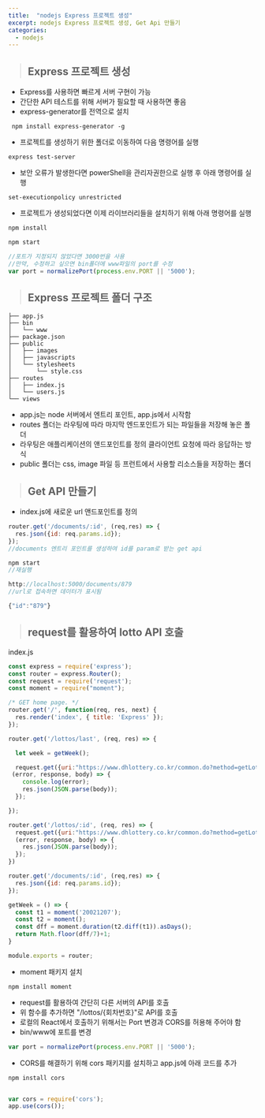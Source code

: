 ```yaml
---
title:  "nodejs Express 프로젝트 생성"
excerpt: nodejs Express 프로젝트 생성, Get Api 만들기
categories:
  - nodejs
---
```


> ## Express 프로젝트 생성
- Express를 사용하면 빠르게 서버 구현이 가능
- 간단한 API 테스트를 위해 서버가 필요할 때 사용하면 좋음
- express-generator를 전역으로 설치

```
 npm install express-generator -g
```  

- 프로젝트를 생성하기 위한 폴더로 이동하여 다음 명령어를 실행

```
express test-server
```  

- 보안 오류가 발생한다면 powerShell을 관리자권한으로 실행 후 아래 명령어를 실행

```
set-executionpolicy unrestricted
```  

- 프로젝트가 생성되었다면 이제 라이브러리들을 설치하기 위해 아래 명령어를 실행

```javascript
npm install

npm start

//포트가 지정되지 않았다면 3000번을 사용
//만약, 수정하고 싶으면 bin폴더에 www파일의 port를 수정
var port = normalizePort(process.env.PORT || '5000');
```  


> ## Express 프로젝트 폴더 구조

```
├── app.js
├── bin
│   └── www
├── package.json
├── public
│   ├── images
│   ├── javascripts
│   └── stylesheets
│       └── style.css
├── routes
│   ├── index.js
│   └── users.js
└── views
```  

- app.js는 node 서버에서 엔트리 포인트, app.js에서 시작함
- routes 폴더는 라우팅에 따라 마지막 엔드포인트가 되는 파일들을 저장해 놓은 폴더
- 라우팅은 애플리케이션의 앤드포인트를 정의 클라이언트 요청에 따라 응답하는 방식
- public 폴더는 css, image 파일 등 프런트에서 사용할 리소스들을 저장하는 폴더

> ## Get API 만들기

- index.js에 새로운 url 앤드포인트를 정의

```javascript
router.get('/documents/:id', (req,res) => {
  res.json({id: req.params.id});
});
//documents 엔트리 포인트를 생성하여 id를 param로 받는 get api

npm start
//재실행

http://localhost:5000/documents/879
//url로 접속하면 데이터가 표시됨

{"id":"879"}
```  


> ## request를 활용하여 lotto API 호출
index.js

```javascript
const express = require('express');
const router = express.Router();
const request = require('request');
const moment = require("moment");

/* GET home page. */
router.get('/', function(req, res, next) {
  res.render('index', { title: 'Express' });
});

router.get('/lottos/last', (req, res) => {

  let week = getWeek();

  request.get({uri:"https://www.dhlottery.co.kr/common.do?method=getLottoNumber&drwNo="+week, strictSSL: false}, 
 (error, response, body) => {
    console.log(error);
    res.json(JSON.parse(body));
  });

});

router.get('/lottos/:id', (req, res) => {
  request.get({uri:"https://www.dhlottery.co.kr/common.do?method=getLottoNumber&drwNo="+req.params.id, strictSSL: false}, 
  (error, response, body) => {
    res.json(JSON.parse(body));
  });
})

router.get('/documents/:id', (req,res) => {
  res.json({id: req.params.id});
});

getWeek = () => {
  const t1 = moment('20021207');
  const t2 = moment();
  const dff = moment.duration(t2.diff(t1)).asDays();
  return Math.floor(dff/7)+1;
}

module.exports = router;
```  

- moment 패키지 설치

```
npm install moment
```  

- request를 활용하여 간단히 다른 서버의 API를 호출
- 위 함수를 추가하면 "/lottos/{회차번호}"로 API를 호출
- 로컬의 React에서 호출하기 위해서는 Port 변경과 CORS를 허용해 주어야 함
- bin/www에 포트를 변경

```javascript
var port = normalizePort(process.env.PORT || '5000');
```  

- CORS를 해결하기 위해 cors 패키지를 설치하고 app.js에 아래 코드를 추가

```javascript
npm install cors


var cors = require('cors');
app.use(cors());
```  
